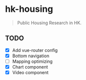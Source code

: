 # hk-housing

> Public Housing Research in HK.

## TODO

* [x] Add vue-router config
* [x] Bottom navigation
* [ ] Mapping optimizing
* [x] Chart component
* [x] Video component
